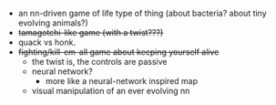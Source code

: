 - an nn-driven game of life type of thing (about bacteria? about tiny evolving animals?)
- ~~tamagotchi-like game (with a twist???)~~
- quack vs honk.
- ~~fighting/kill-em-all game about keeping yourself alive~~
  - the twist is, the controls are passive
  - neural network? 
    - more like a neural-network inspired map
  - visual manipulation of an ever evolving nn
